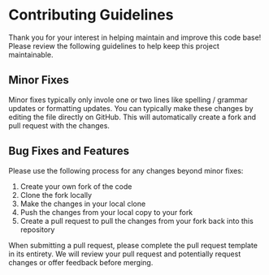 # Contributing Guidelines

Thank you for your interest in helping maintain and improve this code base! Please review the following guidelines to help keep this project maintainable.

## Minor Fixes
Minor fixes typically only invole one or two lines like spelling / grammar updates or formatting updates. You can typically make these changes by editing the file directly on GitHub. This will automatically create a fork and pull request with the changes.

## Bug Fixes and Features
Please use the following process for any changes beyond minor fixes:
1. Create your own fork of the code
2. Clone the fork locally
3. Make the changes in your local clone
4. Push the changes from your local copy to your fork
5. Create a pull request to pull the changes from your fork back into this repository

When submitting a pull request, please complete the pull request template in its entirety. We will review your pull request and potentially request changes or offer feedback before merging.